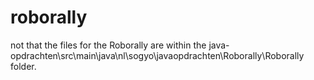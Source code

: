 # roborally

not that the files for the Roborally are within the java-opdrachten\src\main\java\nl\sogyo\javaopdrachten\Roborally\Roborally folder.
